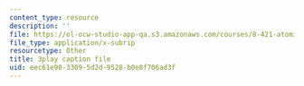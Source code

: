 ```yaml
---
content_type: resource
description: ''
file: https://ol-ocw-studio-app-qa.s3.amazonaws.com/courses/8-421-atomic-and-optical-physics-i-spring-2014/eec61e9033095d2d9528b0e8f706ad3f_Y7UsD2SNIIw.vtt
file_type: application/x-subrip
resourcetype: Other
title: 3play caption file
uid: eec61e90-3309-5d2d-9528-b0e8f706ad3f
---
```

